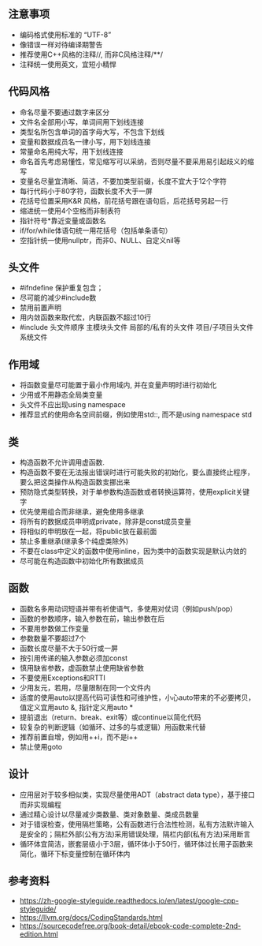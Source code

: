 ## 注意事项
* 编码格式使用标准的 “UTF-8”
* 像错误一样对待编译期警告
* 推荐使用C++风格的注释//, 而非C风格注释/**/
* 注释统一使用英文，宜短小精悍

## 代码风格
* 命名尽量不要通过数字来区分
* 文件名全部用小写，单词间用下划线连接
* 类型名所包含单词的首字母大写，不包含下划线
* 变量和数据成员名一律小写，用下划线连接
* 常量命名用纯大写，用下划线连接
* 命名首先考虑易懂性，常见缩写可以采纳，否则尽量不要采用易引起歧义的缩写
* 变量名尽量宜清晰、简洁，不要加类型前缀，长度不宜大于12个字符
* 每行代码小于80字符，函数长度不大于一屏
* 花括号位置采用K&R 风格，前花括号跟在语句后，后花括号另起一行
* 缩进统一使用4个空格而非制表符
* 指针符号*靠近变量或函数名
* if/for/while体语句统一用花括号（包括单条语句）
* 空指针统一使用nullptr，而非0、NULL、自定义nil等

## 头文件
* #ifndefine 保护重复包含；
* 尽可能的减少#include数
* 禁用前置声明
* 用内敛函数来取代宏，内联函数不超过10行
* #include 头文件顺序
  主模块头文件
  局部的/私有的头文件
  项目/子项目头文件
  系统文件 

## 作用域
* 将函数变量尽可能置于最小作用域内, 并在变量声明时进行初始化
* 少用或不用静态全局类变量
* 头文件不应出现using namespace
* 推荐显式的使用命名空间前缀，例如使用std::, 而不是using namespace std

## 类
* 构造函数不允许调用虚函数.
* 构造函数不要在无法报出错误时进行可能失败的初始化，要么直接终止程序，要么把这类操作从构造函数㕜挪出来
* 预防隐式类型转换，对于单参数构造函数或者转换运算符，使用explicit关键字
* 优先使用组合而非继承，避免使用多继承
* 将所有的数据成员申明成private，除非是const成员变量
* 将相似的申明放在一起，将public放在最前面
* 禁止多重继承(继承多个纯虚类除外)
* 不要在class中定义的函数中使用inline，因为类中的函数实现是默认内敛的
* 尽可能在构造函数中初始化所有数据成员

## 函数
* 函数名多用动词短语并带有祈使语气，多使用对仗词（例如push/pop）
* 函数的参数顺序，输入参数在前，输出参数在后
* 不要用参数做工作变量
* 参数数量不要超过7个
* 函数长度尽量不大于50行或一屏
* 按引用传递的输入参数必须加const
* 慎用缺省参数，虚函数禁止使用缺省参数
* 不要使用Exceptions和RTTI
* 少用友元，若用，尽量限制在同一个文件内
* 适度的使用auto以提高代码可读性和可维护性，小心auto带来的不必要拷贝，值定义宜用auto &, 指针定义用auto *
* 提前退出（return、break、exit等）或continue以简化代码
* 较复杂的判断逻辑（如循环、过多的与或逻辑）用函数来代替
* 推荐前置自增，例如用++i，而不是i++
* 禁止使用goto

## 设计
* 应用层对于较多相似类，实现尽量使用ADT（abstract data type），基于接口而非实现编程
* 通过精心设计以尽量减少类数量、类对象数量、类成员数量
* 对于错误检查，使用隔栏策略，公有函数进行合法性检测，私有方法默许输入是安全的；隔栏外部(公有方法)采用错误处理，隔栏内部(私有方法)采用断言
* 循环体宜简洁，嵌套层级小于3层，循环体小于50行，循环体过长用子函数来简化，循环下标变量控制在循环体内

## 参考资料
* https://zh-google-styleguide.readthedocs.io/en/latest/google-cpp-styleguide/
* https://llvm.org/docs/CodingStandards.html
* https://sourcecodefree.org/book-detail/ebook-code-complete-2nd-edition.html
